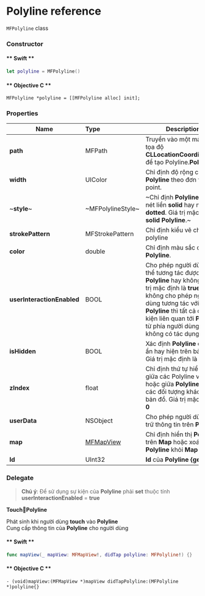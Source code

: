 # Polyline reference

`MFPolyline` class

### Constructor

<!-- tabs:start -->

#### ** Swift **

```swift 
let polyline = MFPolyline()
```

#### ** Objective C **

```objc 
MFPolyline *polyline = [[MFPolyline alloc] init];
```
<!-- tabs:end -->

### Properties

| Name                       | Type                   | Description                                                                                                             |
|----------------------------|:-----------------------|-------------------------------------------------------------------------------------------------------------------------|
| **path**                   | MFPath                 | Truyền vào một mảng các tọa độ **CLLocationCoordinate2D** để tạo Polyline.**Polyline**.                                 |
| **width**                  | UIColor                | Chỉ định độ rộng của **Polyline** theo đơn vị point.                                                                    |
| ~**style**~                | ~MFPolylineStyle~      | ~Chỉ định **Polyline** là loại nét liền **solid** hay nét đứt **dotted**. Giá trị mặc định là **solid** **Polyline**.~  |
| **strokePattern**          | MFStrokePattern        | Chỉ định kiểu vẽ cho polyline                                                                                           |
| **color**                  | double                 | Chỉ định màu sắc của **Polyline**.                                                                                      |
| **userInteractionEnabled** | BOOL                   | Cho phép người dùng có thể tương tác được với **Polyline** hay không. Giá trị mặc định là **true**. Khi không cho phép người dùng tương tác với **Polyline** thì tất cả các sự kiện liên quan tới **Polyline** từ phía người dùng sẽ không có tác dụng.                                                                         |
| **isHidden**               | BOOL                   | Xác định **Polyline** có thể ẩn hay hiện trên bản đồ. Giá trị mặc định là **true**.                                     |
| **zIndex**                 | float                  | Chỉ định thứ tự hiển thị giữa các Polyline với nhau hoặc giữa **Polyline** với các đối tượng khác trên bản đồ. Giá trị mặc định là **0** |
| **userData**               | NSObject               | Cho phép người dùng lưu trữ thông tin trên **Polyline**.                                                                |
| **map**                    | [MFMapView](/reference/map?id=MFMapView)              | Chỉ định hiển thị **Polyline** trên **Map** hoặc xoá **Polyline** khỏi **Map**           |
| **Id**                     | UInt32                 | **Id** của **Polyline** **{get}**.                                                                                      |


### Delegate

  > **Chú ý**: Để sử dụng sự kiện của **Polyline** phải **set** thuộc tính **userInteractionEnabled** = **true**
  
  **TouchPolyline**

  Phát sinh khi người dùng **touch** vào **Polyline**
  </br>Cung cấp thông tin của **Polyline** cho người dùng

  <!-- tabs:start -->

  #### ** Swift **

  ```swift
  func mapView(_ mapView: MFMapView!, didTap polyline: MFPolyline!) {}
  ```

  #### ** Objective C **

  ```objc 
  - (void)mapView:(MFMapView *)mapView didTapPolyline:(MFPolyline *)polyline{}
  ```

  <!-- tabs:end -->